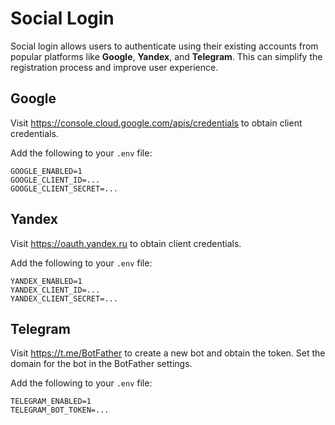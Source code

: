 # Social Login

Social login allows users to authenticate using their existing accounts from popular platforms like **Google**, **Yandex**, and
**Telegram**. This can simplify the registration process and improve user experience.

## Google

Visit https://console.cloud.google.com/apis/credentials to obtain client credentials.

Add the following to your `.env` file:

```
GOOGLE_ENABLED=1
GOOGLE_CLIENT_ID=...
GOOGLE_CLIENT_SECRET=...
```

## Yandex

Visit https://oauth.yandex.ru to obtain client credentials.

Add the following to your `.env` file:

```
YANDEX_ENABLED=1
YANDEX_CLIENT_ID=...
YANDEX_CLIENT_SECRET=...
```

## Telegram

Visit https://t.me/BotFather to create a new bot and obtain the token. Set the domain for the bot in the BotFather
settings.

Add the following to your `.env` file:

```
TELEGRAM_ENABLED=1
TELEGRAM_BOT_TOKEN=...
```
